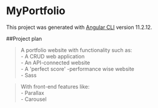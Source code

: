 # MyPortfolio

This project was generated with [Angular CLI](https://github.com/angular/angular-cli) version 11.2.12.

##Project plan
>  A portfolio website with functionality such as:  
    - A CRUD web application  
    - An API-connected website  
    - A 'perfect score' -performance wise website   
    - Sass  

>  With front-end features like:  
    - Parallax  
    - Carousel
